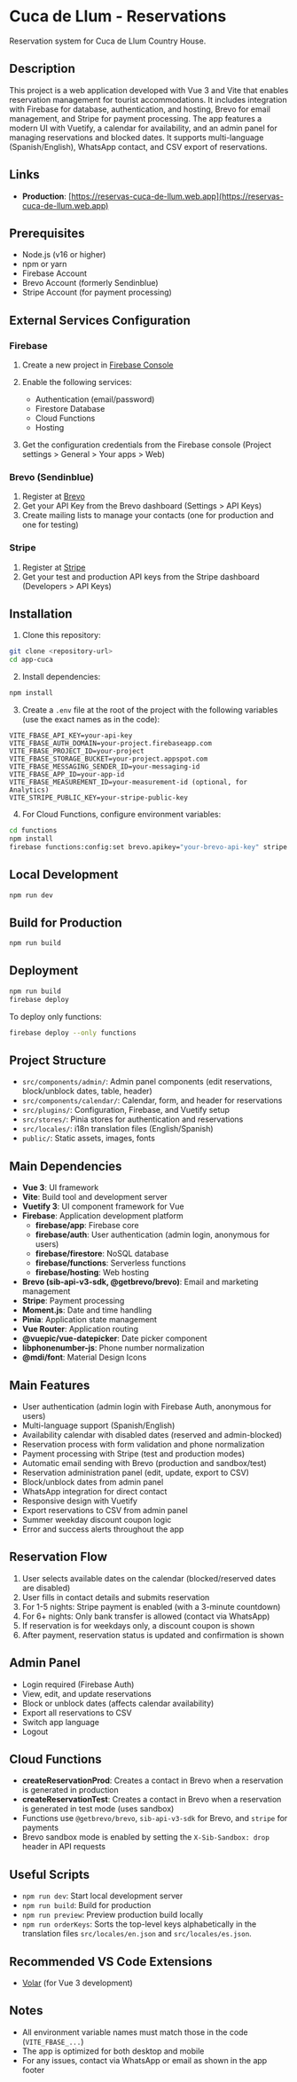 # Cuca de Llum - Reservations

Reservation system for Cuca de Llum Country House.

## Description

This project is a web application developed with Vue 3 and Vite that enables reservation management for tourist accommodations. It includes integration with Firebase for database, authentication, and hosting, Brevo for email management, and Stripe for payment processing. The app features a modern UI with Vuetify, a calendar for availability, and an admin panel for managing reservations and blocked dates. It supports multi-language (Spanish/English), WhatsApp contact, and CSV export of reservations.

## Links

- **Production**: [https://reservas-cuca-de-llum.web.app](https://reservas-cuca-de-llum.web.app)

## Prerequisites

- Node.js (v16 or higher)
- npm or yarn
- Firebase Account
- Brevo Account (formerly Sendinblue)
- Stripe Account (for payment processing)

## External Services Configuration

### Firebase

1. Create a new project in [Firebase Console](https://console.firebase.google.com/)
2. Enable the following services:
   - Authentication (email/password)
   - Firestore Database
   - Cloud Functions
   - Hosting

3. Get the configuration credentials from the Firebase console (Project settings > General > Your apps > Web)

### Brevo (Sendinblue)

1. Register at [Brevo](https://www.brevo.com/)
2. Get your API Key from the Brevo dashboard (Settings > API Keys)
3. Create mailing lists to manage your contacts (one for production and one for testing)

### Stripe

1. Register at [Stripe](https://stripe.com/)
2. Get your test and production API keys from the Stripe dashboard (Developers > API Keys)

## Installation

1. Clone this repository:
```bash
git clone <repository-url>
cd app-cuca
```

2. Install dependencies:
```bash
npm install
```

3. Create a `.env` file at the root of the project with the following variables (use the exact names as in the code):
```
VITE_FBASE_API_KEY=your-api-key
VITE_FBASE_AUTH_DOMAIN=your-project.firebaseapp.com
VITE_FBASE_PROJECT_ID=your-project
VITE_FBASE_STORAGE_BUCKET=your-project.appspot.com
VITE_FBASE_MESSAGING_SENDER_ID=your-messaging-id
VITE_FBASE_APP_ID=your-app-id
VITE_FBASE_MEASUREMENT_ID=your-measurement-id (optional, for Analytics)
VITE_STRIPE_PUBLIC_KEY=your-stripe-public-key
```

4. For Cloud Functions, configure environment variables:
```bash
cd functions
npm install
firebase functions:config:set brevo.apikey="your-brevo-api-key" stripe.secret="your-stripe-secret-key"
```

## Local Development

```bash
npm run dev
```

## Build for Production

```bash
npm run build
```

## Deployment

```bash
npm run build
firebase deploy
```

To deploy only functions:
```bash
firebase deploy --only functions
```

## Project Structure

- `src/components/admin/`: Admin panel components (edit reservations, block/unblock dates, table, header)
- `src/components/calendar/`: Calendar, form, and header for reservations
- `src/plugins/`: Configuration, Firebase, and Vuetify setup
- `src/stores/`: Pinia stores for authentication and reservations
- `src/locales/`: i18n translation files (English/Spanish)
- `public/`: Static assets, images, fonts

## Main Dependencies

- **Vue 3**: UI framework
- **Vite**: Build tool and development server
- **Vuetify 3**: UI component framework for Vue
- **Firebase**: Application development platform
  - **firebase/app**: Firebase core
  - **firebase/auth**: User authentication (admin login, anonymous for users)
  - **firebase/firestore**: NoSQL database
  - **firebase/functions**: Serverless functions
  - **firebase/hosting**: Web hosting
- **Brevo (sib-api-v3-sdk, @getbrevo/brevo)**: Email and marketing management
- **Stripe**: Payment processing
- **Moment.js**: Date and time handling
- **Pinia**: Application state management
- **Vue Router**: Application routing
- **@vuepic/vue-datepicker**: Date picker component
- **libphonenumber-js**: Phone number normalization
- **@mdi/font**: Material Design Icons

## Main Features

- User authentication (admin login with Firebase Auth, anonymous for users)
- Multi-language support (Spanish/English)
- Availability calendar with disabled dates (reserved and admin-blocked)
- Reservation process with form validation and phone normalization
- Payment processing with Stripe (test and production modes)
- Automatic email sending with Brevo (production and sandbox/test)
- Reservation administration panel (edit, update, export to CSV)
- Block/unblock dates from admin panel
- WhatsApp integration for direct contact
- Responsive design with Vuetify
- Export reservations to CSV from admin panel
- Summer weekday discount coupon logic
- Error and success alerts throughout the app

## Reservation Flow

1. User selects available dates on the calendar (blocked/reserved dates are disabled)
2. User fills in contact details and submits reservation
3. For 1-5 nights: Stripe payment is enabled (with a 3-minute countdown)
4. For 6+ nights: Only bank transfer is allowed (contact via WhatsApp)
5. If reservation is for weekdays only, a discount coupon is shown
6. After payment, reservation status is updated and confirmation is shown

## Admin Panel

- Login required (Firebase Auth)
- View, edit, and update reservations
- Block or unblock dates (affects calendar availability)
- Export all reservations to CSV
- Switch app language
- Logout

## Cloud Functions

- **createReservationProd**: Creates a contact in Brevo when a reservation is generated in production
- **createReservationTest**: Creates a contact in Brevo when a reservation is generated in test mode (uses sandbox)
- Functions use `@getbrevo/brevo`, `sib-api-v3-sdk` for Brevo, and `stripe` for payments
- Brevo sandbox mode is enabled by setting the `X-Sib-Sandbox: drop` header in API requests

## Useful Scripts

- `npm run dev`: Start local development server
- `npm run build`: Build for production
- `npm run preview`: Preview production build locally
- `npm run orderKeys`: Sorts the top-level keys alphabetically in the translation files `src/locales/en.json` and `src/locales/es.json`.

## Recommended VS Code Extensions

- [Volar](https://marketplace.visualstudio.com/items?itemName=Vue.volar) (for Vue 3 development)

## Notes

- All environment variable names must match those in the code (`VITE_FBASE_...`)
- The app is optimized for both desktop and mobile
- For any issues, contact via WhatsApp or email as shown in the app footer